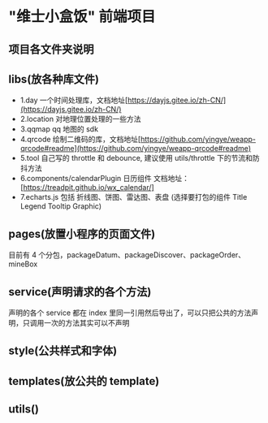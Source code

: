 <!--
 * @Author: your name
 * @Date: 2021-09-10 18:03:48
 * @LastEditTime: 2021-09-28 16:25:04
 * @LastEditors: your name
 * @Description: In User Settings Edit
 * @FilePath: \weis-smart-food\README.md
-->
# "维士小盒饭" 前端项目

## 项目各文件夹说明

## libs(放各种库文件)

- 1.day 一个时间处理库，文档地址[https://dayjs.gitee.io/zh-CN/](https://dayjs.gitee.io/zh-CN/)
- 2.location 对地理位置处理的一些方法
- 3.qqmap qq 地图的 sdk
- 4.qrcode 绘制二维码的库，文档地址[https://github.com/yingye/weapp-qrcode#readme](https://github.com/yingye/weapp-qrcode#readme)
- 5.tool 自己写的 throttle 和 debounce, 建议使用 utils/throttle 下的节流和防抖方法
- 6.components/calendarPlugin 日历组件  文档地址：[https://treadpit.github.io/wx_calendar/]<!--文档版本1.x-->
- 7.echarts.js 包括 折线图、饼图、雷达图、表盘 (选择要打包的组件 Title Legend Tooltip Graphic)

## pages(放置小程序的页面文件)

目前有 4 个分包，packageDatum、packageDiscover、packageOrder、mineBox

## service(声明请求的各个方法)

声明的各个 service 都在 index 里同一引用然后导出了，可以只把公共的方法声明，只调用一次的方法其实可以不声明

## style(公共样式和字体)

## templates(放公共的 template)

## utils()
